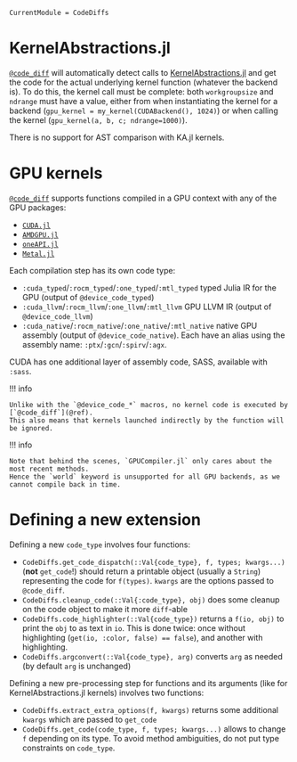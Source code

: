 ```@meta
CurrentModule = CodeDiffs
```

# KernelAbstractions.jl

[`@code_diff`](@ref) will automatically detect calls to [KernelAbstractions.jl](https://github.com/JuliaGPU/KernelAbstractions.jl)
and get the code for the actual underlying kernel function (whatever the backend is).
To do this, the kernel call must be complete: both `workgroupsize` and `ndrange` must have
a value, either from when instantiating the kernel for a backend (`gpu_kernel = my_kernel(CUDABackend(), 1024)`)
or when calling the kernel (`gpu_kernel(a, b, c; ndrange=1000)`).

There is no support for AST comparison with KA.jl kernels.

# GPU kernels

[`@code_diff`](@ref) supports functions compiled in a GPU context with any of the GPU packages:

- [`CUDA.jl`](https://github.com/JuliaGPU/CUDA.jl)
- [`AMDGPU.jl`](https://github.com/JuliaGPU/AMDGPU.jl) 
- [`oneAPI.jl`](https://github.com/JuliaGPU/oneAPI.jl)
- [`Metal.jl`](https://github.com/JuliaGPU/Metal.jl)

Each compilation step has its own code type:
- `:cuda_typed`/`:rocm_typed`/`:one_typed`/`:mtl_typed` typed Julia IR for the GPU (output of `@device_code_typed`)
- `:cuda_llvm`/`:rocm_llvm`/`:one_llvm`/`:mtl_llvm` GPU LLVM IR (output of `@device_code_llvm`)
- `:cuda_native`/`:rocm_native`/`:one_native`/`:mtl_native` native GPU assembly (output of `@device_code_native`).
  Each have an alias using the assembly name: `:ptx`/`:gcn`/`:spirv`/`:agx`.

CUDA has one additional layer of assembly code, SASS, available with `:sass`.

!!! info

    Unlike with the `@device_code_*` macros, no kernel code is executed by [`@code_diff`](@ref).
    This also means that kernels launched indirectly by the function will be ignored.

!!! info

    Note that behind the scenes, `GPUCompiler.jl` only cares about the most recent methods.
    Hence the `world` keyword is unsupported for all GPU backends, as we cannot compile back in time.

# Defining a new extension

Defining a new `code_type` involves four functions:
- `CodeDiffs.get_code_dispatch(::Val{code_type}, f, types; kwargs...)` (**not** `get_code`!)
  should return a printable object (usually a `String`) representing the code for `f(types)`.
  `kwargs` are the options passed to `@code_diff`.
- `CodeDiffs.cleanup_code(::Val{:code_type}, obj)` does some cleanup on the code object to
  make it more `diff`-able
- `CodeDiffs.code_highlighter(::Val{code_type})` returns a `f(io, obj)` to print the `obj`
  to as text in `io`. This is done twice: once without highlighting (`get(io, :color, false) == false`),
  and another with highlighting.
- `CodeDiffs.argconvert(::Val{code_type}, arg)` converts `arg` as needed (by default `arg` is unchanged)

Defining a new pre-processing step for functions and its arguments (like for KernelAbstractions.jl kernels)
involves two functions:
- `CodeDiffs.extract_extra_options(f, kwargs)` returns some additional `kwargs` which are passed to `get_code`
- `CodeDiffs.get_code(code_type, f, types; kwargs...)` allows to change `f` depending on its type.
  To avoid method ambiguities, do not put type constraints on `code_type`.
